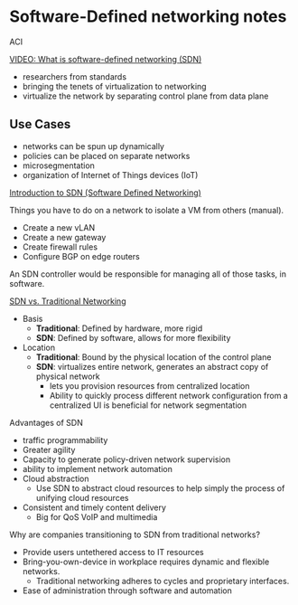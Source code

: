 # Software-Defined networking notes

ACI

[VIDEO: What is software-defined networking (SDN)](https://www.youtube.com/watch?v=Z5Gi2Bpd82M)

- researchers from standards
- bringing the tenets of virtualization to networking
- virtualize the network by separating control plane from data plane

## Use Cases

- networks can be spun up dynamically
- policies can be placed on separate networks
- microsegmentation
- organization of Internet of Things devices (IoT)

[Introduction to SDN (Software Defined Networking)](https://www.youtube.com/watch?v=WEdDQsyXT6E)

Things you have to do on a network to isolate a VM from others (manual).

- Create a new vLAN
- Create a new gateway
- Create firewall rules
- Configure BGP on edge routers

An SDN controller would be responsible for managing all of those tasks, in software.

[SDN vs. Traditional Networking](https://www.ibm.com/services/network/sdn-versus-traditional-networking)

- Basis
  - **Traditional**: Defined by hardware, more rigid
  - **SDN**: Defined by software, allows for more flexibility
- Location
  - **Traditional**: Bound by the physical location of the control plane
  - **SDN**: virtualizes entire network, generates an abstract copy of physical network
    - lets you provision resources from centralized location
    - Ability to quickly process different network configuration from a centralized UI is beneficial for network segmentation

Advantages of SDN

- traffic programmability
- Greater agility
- Capacity to generate policy-driven network supervision
- ability to implement network automation
- Cloud abstraction
  - Use SDN to abstract cloud resources to help simply the process of unifying cloud resources
- Consistent and timely content delivery
  - Big for QoS VoIP and multimedia

Why are companies transitioning to SDN from traditional networks?

- Provide users untethered access to IT resources
- Bring-you-own-device in workplace requires dynamic and flexible networks.
  - Traditional networking adheres to cycles and proprietary interfaces.
- Ease of administration through software and automation
